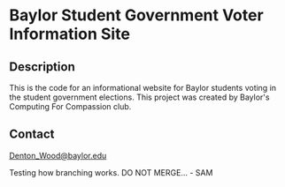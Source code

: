# Baylor Student Government Voter Information Site
## Description
This is the code for an informational website for Baylor students voting in the student government elections. This project was created by Baylor's Computing For Compassion club.
## Contact
Denton_Wood@baylor.edu

Testing how branching works. DO NOT MERGE... - SAM 
